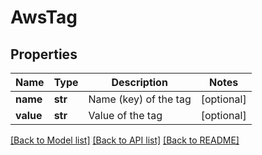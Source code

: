 # AwsTag

## Properties
Name | Type | Description | Notes
------------ | ------------- | ------------- | -------------
**name** | **str** | Name (key) of the tag | [optional] 
**value** | **str** | Value of the tag | [optional] 

[[Back to Model list]](../README.md#documentation-for-models) [[Back to API list]](../README.md#documentation-for-api-endpoints) [[Back to README]](../README.md)


